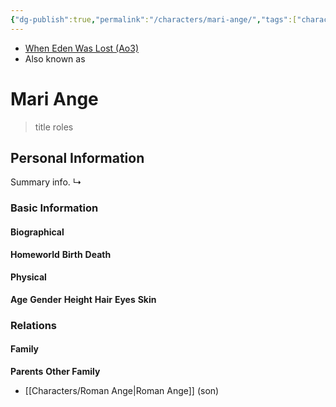 ```yaml
---
{"dg-publish":true,"permalink":"/characters/mari-ange/","tags":["character","unfinished"],"dgHomeLink":false}
---
```


- [When Eden Was Lost (Ao3)](https://archiveofourown.org/works/19334440/chapters/45992584)
- Also known as

# Mari Ange
>title roles

## Personal Information
Summary info.
↳

### Basic Information

#### Biographical
**Homeworld** 
**Birth** 
**Death** 

#### Physical
**Age** 
**Gender** 
**Height** 
**Hair** 
**Eyes** 
**Skin** 

### Relations

#### Family
**Parents** 
**Other Family**
- [[Characters/Roman Ange\|Roman Ange]] (son)
